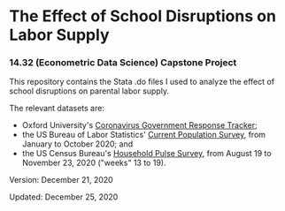 # The Effect of School Disruptions on Labor Supply
### 14.32 (Econometric Data Science) Capstone Project

This repository contains the Stata .do files I used to analyze the effect of school disruptions on parental labor supply.

The relevant datasets are:
* Oxford University's [Coronavirus Government Response Tracker](https://www.bsg.ox.ac.uk/research/research-projects/coronavirus-government-response-tracker);
* the US Bureau of Labor Statistics' [Current Population Survey](https://www.bls.gov/cps), from January to October 2020; and
* the US Census Bureau's [Household Pulse Survey](https://www.census.gov/programs-surveys/household-pulse-survey.html), from August 19 to November 23, 2020 ("weeks" 13 to 19).

Version: December 21, 2020

Updated: December 25, 2020